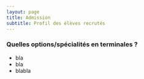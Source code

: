 ```yaml
---
layout: page
title: Admission
subtitle: Profil des élèves recrutés
---
```


### Quelles options/spécialités en terminales ?

- bla
- bla
- blabla



